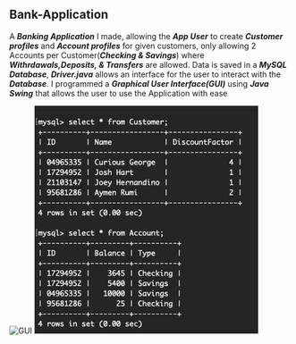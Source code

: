 
## Bank-Application

A **_Banking Application_** I made, allowing the **_App User_** to create **_Customer profiles_** and **_Account profiles_** for given customers, only allowing 2 Accounts per Customer(**_Checking & Savings_**) where **_Withrdawals,Deposits, & Transfers_** are allowed. Data is saved in a **_MySQL Database_**, **_Driver.java_** allows an interface for the user to interact with the **_Database_**. I programmed a **_Graphical User Interface(GUI)_** using **_Java Swing_** that allows the user to use the Application with ease

<img src="https://github.com/AymenRumi/Software-Design/blob/master/GUI.png" alt="GUI" width="700"/>
<img src="SQL.png" alt="SQL" width="400"/>
